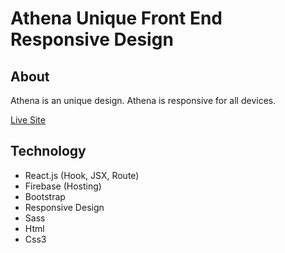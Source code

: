 # Athena Unique Front End Responsive Design 
## About 
Athena is an unique design. Athena is responsive for all devices.  


[Live Site](https://athena-7b351.web.app/)

## Technology 
* React.js (Hook, JSX, Route)
* Firebase (Hosting)
* Bootstrap
* Responsive Design
* Sass
* Html
* Css3
